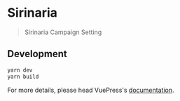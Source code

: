 # Sirinaria

> Sirinaria Campaign Setting

## Development

```bash
yarn dev
yarn build
```

For more details, please head VuePress's [documentation](https://v1.vuepress.vuejs.org/).

